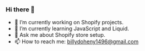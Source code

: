 ### Hi there 👋


- 🔭 I’m currently working on Shopify projects.
- 🌱 I’m currently learning JavaScript and Liquid.
- 💬 Ask me about Shopify store setup.
- 📫 How to reach me: billydoheny1496@gmail.com
